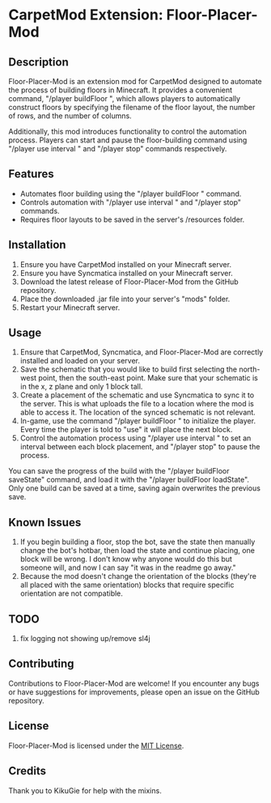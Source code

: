 # CarpetMod Extension: Floor-Placer-Mod

## Description
Floor-Placer-Mod is an extension mod for CarpetMod designed to automate the process of building floors in Minecraft. It provides a convenient command, "/player <name> buildFloor <filename> <rows> <columns>", which allows players to automatically construct floors by specifying the filename of the floor layout, the number of rows, and the number of columns.

Additionally, this mod introduces functionality to control the automation process. Players can start and pause the floor-building command using "/player <name> use interval <interval>" and "/player <name> stop" commands respectively.

## Features
- Automates floor building using the "/player <name> buildFloor <filename> <rows> <columns>" command.
- Controls automation with "/player <name> use interval <interval>" and "/player <name> stop" commands.
- Requires floor layouts to be saved in the server's /resources folder.

## Installation
1. Ensure you have CarpetMod installed on your Minecraft server.
2. Ensure you have Syncmatica installed on your Minecraft server.
3. Download the latest release of Floor-Placer-Mod from the GitHub repository.
4. Place the downloaded .jar file into your server's "mods" folder.
5. Restart your Minecraft server.

## Usage
1. Ensure that CarpetMod, Syncmatica, and Floor-Placer-Mod are correctly installed and loaded on your server.
2. Save the schematic that you would like to build first selecting the north-west point, then the south-east point. Make sure that your schematic is in the x, z plane and only 1 block tall.
3. Create a placement of the schematic and use Syncmatica to sync it to the server. This is what uploads the file to a location where the mod is able to access it. The location of the synced schematic is not relevant. 
4. In-game, use the command "/player <name> buildFloor <schematic-name> <rows> <columns>" to initialize the player. Every time the player is told to "use" it will place the next block.
5. Control the automation process using "/player <name> use interval <interval>" to set an interval between each block placement, and "/player <name> stop" to pause the process.

You can save the progress of the build with the "/player <name> buildFloor saveState" command, and load it with the "/player <name> buildFloor loadState". Only one build can be saved at a time, saving again overwrites the previous save.

## Known Issues
1. If you begin building a floor, stop the bot, save the state then manually change the bot's hotbar, then load the state and continue placing, one block will be wrong. I don't know why anyone would do this but someone will, and now I can say "it was in the readme go away."
2. Because the mod doesn't change the orientation of the blocks (they're all placed with the same orientation) blocks that require specific orientation are not compatible. 

## TODO
1. fix logging not showing up/remove sl4j

## Contributing
Contributions to Floor-Placer-Mod are welcome! If you encounter any bugs or have suggestions for improvements, please open an issue on the GitHub repository.

## License
Floor-Placer-Mod is licensed under the [MIT License](LICENSE).

## Credits
Thank you to KikuGie for help with the mixins.

